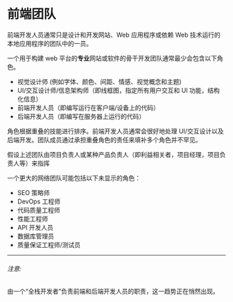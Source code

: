# 前端团队

前端开发人员通常只是设计和开发网站、Web 应用程序或依赖 Web 技术运行的本地应用程序的团队中的一员。

一个用于构建 web 平台的**专业**网站或软件的骨干开发团队通常最少会包含以下角色。

* 视觉设计师 (例如字体、颜色、间距、情感、视觉概念和主题)
* UI/交互设计师/信息架构师（即线框图，指定所有用户交互和 UI 功能，结构化信息）
* 前端开发人员（即编写运行在客户端/设备上的代码）
* 后端开发人员（即编写在服务器上运行的代码）

角色根据重叠的技能进行排序。前端开发人员通常会很好地处理 UI/交互设计以及后端开发。团队成员通过承担重叠角色的责任来填补多个角色并不罕见。

假设上述团队由项目负责人或某种产品负责人（即利益相关者，项目经理，项目负责人等）来指挥

一个更大的网络团队可能包括以下未显示的角色：

* SEO 策略师
* DevOps 工程师
* 代码质量工程师
* 性能工程师
* API 开发人员
* 数据库管理员
* 质量保证工程师/测试员

***

###### 注意:

由一个“全栈开发者”负责前端和后端开发人员的职责，这一趋势正在悄然出现。







 






